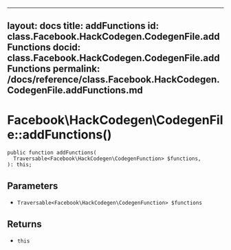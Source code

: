 
***

layout: docs
title: addFunctions
id: class.Facebook.HackCodegen.CodegenFile.addFunctions
docid: class.Facebook.HackCodegen.CodegenFile.addFunctions
permalink: /docs/reference/class.Facebook.HackCodegen.CodegenFile.addFunctions.md
---







# Facebook\\HackCodegen\\CodegenFile::addFunctions()




``` Hack
public function addFunctions(
  Traversable<Facebook\HackCodegen\CodegenFunction> $functions,
): this;
```




## Parameters




- ` Traversable<Facebook\HackCodegen\CodegenFunction> $functions `




## Returns




+ ` this `